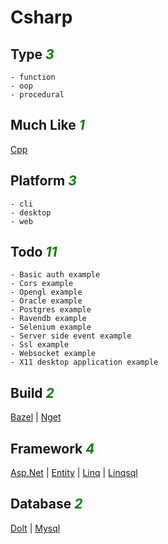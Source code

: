 # Csharp

## Type <i style='color:green;'>3</i>
	- function
	- oop
	- procedural
## Much Like <i style='color:green;'>1</i>
[Cpp](CPP.md)
## Platform <i style='color:green;'>3</i>
	- cli
	- desktop
	- web
## Todo <i style='color:green;'>11</i>
	- Basic auth example
	- Cors example
	- Opengl example
	- Oracle example
	- Postgres example
	- Ravendb example
	- Selenium example
	- Server side event example
	- Ssl example
	- Websocket example
	- X11 desktop application example
## Build <i style='color:green;'>2</i>
[Bazel](https://github.com/bearddan2000?tab=repositories&q=csharp+bazel&type=&language=&sort=) | [Nget](https://github.com/bearddan2000?tab=repositories&q=csharp+nget&type=&language=&sort=)
## Framework <i style='color:green;'>4</i>
[Asp.Net](https://github.com/bearddan2000?tab=repositories&q=csharp+asp.net&type=&language=&sort=) | [Entity](https://github.com/bearddan2000?tab=repositories&q=csharp+entity&type=&language=&sort=) | [Linq](https://github.com/bearddan2000?tab=repositories&q=csharp+linq&type=&language=&sort=) | [Linqsql](https://github.com/bearddan2000?tab=repositories&q=csharp+linqsql&type=&language=&sort=)
## Database <i style='color:green;'>2</i>
[Dolt](https://github.com/bearddan2000?tab=repositories&q=csharp+dolt&type=&language=&sort=) | [Mysql](https://github.com/bearddan2000?tab=repositories&q=csharp+mysql&type=&language=&sort=)